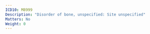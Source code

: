 ```yaml
---
ICD10: M8999
Description: "Disorder of bone, unspecified: Site unspecified"
Matters: No
Weight: 0
---
```


